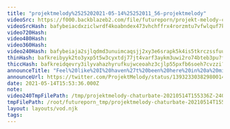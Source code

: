 ```yaml
---
title: "projektmelody%2525202021-05-14%25252011_56-projektmelody"
videoSrc: https://f000.backblazeb2.com/file/futureporn/projekt-melody-chaturbate-2021-05-14.mp4
videoSrcHash: bafybeiacdxziclwrdf4koabndex473vhchffrx4rorzmtu7vfwlquf7k5a
video720Hash: 
video480Hash: 
video360Hash: 
video240Hash: bafybeiaja2sjlqdmd3unuimcaqsjj2xy3e6srapk5k4is5tkrczssfuuim?filename=projektmelody-chaturbate-20210514T155336Z-240p.mp4
thinHash: bafkreibyyk2to3yxp5t5w3cyxtdj77jt4varf3aykm3uwi2ro74bteb3pu?filename=20210514T155336Z_thin.jpg
thiccHash: bafkreidqevry3ilyvahazhyrufkujwceoahz3cjlp55pxfb6soeh7cvzzi?filename=20210514T155336Z_thicc.jpg
announceTitle: "Feel%20like%20I%20haven%27t%20been%20here%20in%20a%20million%20years%21%20I%20forgot%20how%20to%20masturbate%21%21%21%20ffffffffffffffffffffffff"
announceUrl: https://twitter.com/ProjektMelody/status/1393233038298001411
date: 2021-05-14T15:53:36.000Z
note: 
video240TmpFilePath: /tmp/projektmelody-chaturbate-20210514T155336Z-240p.mp4
tmpFilePath: /root/futureporn_tmp/projektmelody-chaturbate-20210514T155336Z.mp4
layout: layouts/vod.njk
tags:
---
```

